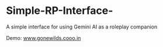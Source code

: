 # Simple-RP-Interface-
A simple interface for using Gemini AI as a roleplay companion

Demo: www.gonewilds.cooo.in
